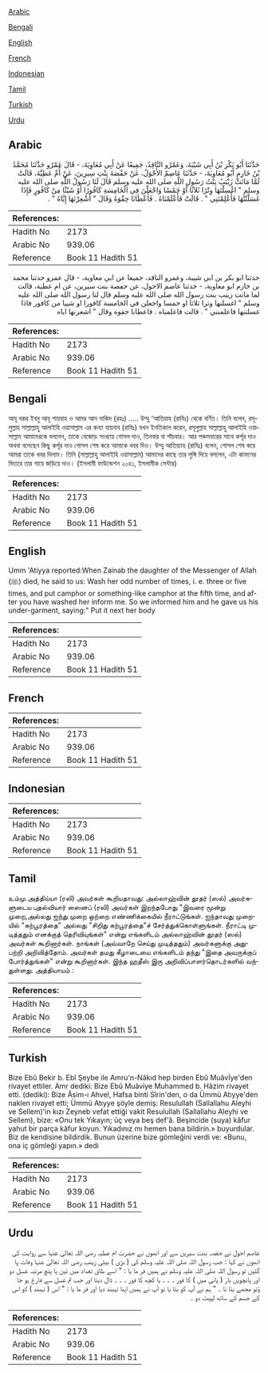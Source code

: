 [Arabic](#arabic)

[Bengali](#bengali)

[English](#english)

[French](#french)

[Indonesian](#indonesian)

[Tamil](#tamil)

[Turkish](#turkish)

[Urdu](#urdu)

## Arabic


<div dir="rtl" lang="ar" style={{fontSize:'larger',backgroundColor:'#f8f9fa',padding:20}}>
حَدَّثَنَا أَبُو بَكْرِ بْنُ أَبِي شَيْبَةَ، وَعَمْرٌو النَّاقِدُ، جَمِيعًا عَنْ أَبِي مُعَاوِيَةَ، - قَالَ عَمْرٌو حَدَّثَنَا مُحَمَّدُ بْنُ خَازِمٍ أَبُو مُعَاوِيَةَ، - حَدَّثَنَا عَاصِمٌ الأَحْوَلُ، عَنْ حَفْصَةَ بِنْتِ سِيرِينَ، عَنْ أُمِّ عَطِيَّةَ، قَالَتْ لَمَّا مَاتَتْ زَيْنَبُ بِنْتُ رَسُولِ اللَّهِ صلى الله عليه وسلم قَالَ لَنَا رَسُولُ اللَّهِ صلى الله عليه وسلم ‏"‏ اغْسِلْنَهَا وِتْرًا ثَلاَثًا أَوْ خَمْسًا وَاجْعَلْنَ فِي الْخَامِسَةِ كَافُورًا أَوْ شَيْئًا مِنْ كَافُورٍ فَإِذَا غَسَلْتُنَّهَا فَأَعْلِمْنَنِي ‏"‏ ‏.‏ قَالَتْ فَأَعْلَمْنَاهُ ‏.‏ فَأَعْطَانَا حِقْوَهُ وَقَالَ ‏"‏ أَشْعِرْنَهَا إِيَّاهُ ‏"‏ ‏.‏
</div>
<div style={{backgroundColor:'#f8f9fa',padding:20, marginBottom: 10}}><table> <thead> <tr> <th>References:</th> <th></th> </tr> </thead> <tbody><tr><td>Hadith No</td><td>2173</td></tr><tr><td>Arabic No</td><td>939.06</td></tr><tr><td>Reference</td><td>Book 11 Hadith 51</td></tr></tbody></table></div>


<div dir="rtl" lang="ar" style={{fontSize:'larger',backgroundColor:'#f8f9fa',padding:20}}>
حدثنا ابو بكر بن ابي شيبة، وعمرو الناقد، جميعا عن ابي معاوية، - قال عمرو حدثنا محمد بن خازم ابو معاوية، - حدثنا عاصم الاحول، عن حفصة بنت سيرين، عن ام عطية، قالت لما ماتت زينب بنت رسول الله صلى الله عليه وسلم قال لنا رسول الله صلى الله عليه وسلم " اغسلنها وترا ثلاثا او خمسا واجعلن في الخامسة كافورا او شييا من كافور فاذا غسلتنها فاعلمنني " . قالت فاعلمناه . فاعطانا حقوه وقال " اشعرنها اياه
</div>
<div style={{backgroundColor:'#f8f9fa',padding:20, marginBottom: 10}}><table> <thead> <tr> <th>References:</th> <th></th> </tr> </thead> <tbody><tr><td>Hadith No</td><td>2173</td></tr><tr><td>Arabic No</td><td>939.06</td></tr><tr><td>Reference</td><td>Book 11 Hadith 51</td></tr></tbody></table></div>

## Bengali


<div dir="ltr" lang="bn" style={{fontSize:'larger',backgroundColor:'#f8f9fa',padding:20}}>
আবূ বকর ইবনু আবূ শায়বাহ ও আমর আন নাকিদ (রহঃ) ..... উম্মু 'আতিয়াহ (রাযিঃ) থেকে বর্ণিত। তিনি বলেন, রসূলুল্লাহ সাল্লাল্লাহু আলাইহি ওয়াসাল্লাম এর কন্যা যায়নাব (রাযিঃ) যখন ইনতিকাল করেন, রসূলুল্লাহ সাল্লাল্লাহু আলাইহি ওয়াসাল্লাম আমাদেরকে বললেন, তাকে বেজোড় সংখ্যায় গোসল দাও, তিনবার বা পাঁচবার। আর পঞ্চমবারের সাথে কর্পূর দাও অথবা বলেছেন কিছু কর্পূর দাও গোসল শেষ করে আমাকে খবর দিও। উম্মু আতিয়্যাহ (রাযিঃ) বলেন, গোসল শেষ করে আমরা তাকে খবর দিলাম। তিনি (সাল্লাল্লাহু আলাইহি ওয়াসাল্লাম) আমাদের কাছে তার লুঙ্গি দিয়ে বললেন, এটা কাফনের ভিতরে তার গায়ে জড়িয়ে দাও। (ইসলামী ফাউন্ডেশন ২০৪১, ইসলামীক সেন্টার)
</div>
<div style={{backgroundColor:'#f8f9fa',padding:20, marginBottom: 10}}><table> <thead> <tr> <th>References:</th> <th></th> </tr> </thead> <tbody><tr><td>Hadith No</td><td>2173</td></tr><tr><td>Arabic No</td><td>939.06</td></tr><tr><td>Reference</td><td>Book 11 Hadith 51</td></tr></tbody></table></div>

## English


<div dir="ltr" lang="en" style={{fontSize:'larger',backgroundColor:'#f8f9fa',padding:20}}>
Umm 'Atiyya reported:When Zainab the daughter of the Messenger of Allah (ﷺ) died, he said to us: Wash her odd number of times, i. e. three or five times, and put camphor or something-like camphor at the fifth time, and after you have washed her inform me. So we informed him and he gave us his under-garment, saying:" Put it next her body
</div>
<div style={{backgroundColor:'#f8f9fa',padding:20, marginBottom: 10}}><table> <thead> <tr> <th>References:</th> <th></th> </tr> </thead> <tbody><tr><td>Hadith No</td><td>2173</td></tr><tr><td>Arabic No</td><td>939.06</td></tr><tr><td>Reference</td><td>Book 11 Hadith 51</td></tr></tbody></table></div>

## French


<div dir="ltr" lang="fr" style={{fontSize:'larger',backgroundColor:'#f8f9fa',padding:20}}>

</div>
<div style={{backgroundColor:'#f8f9fa',padding:20, marginBottom: 10}}><table> <thead> <tr> <th>References:</th> <th></th> </tr> </thead> <tbody><tr><td>Hadith No</td><td>2173</td></tr><tr><td>Arabic No</td><td>939.06</td></tr><tr><td>Reference</td><td>Book 11 Hadith 51</td></tr></tbody></table></div>

## Indonesian


<div dir="ltr" lang="id" style={{fontSize:'larger',backgroundColor:'#f8f9fa',padding:20}}>

</div>
<div style={{backgroundColor:'#f8f9fa',padding:20, marginBottom: 10}}><table> <thead> <tr> <th>References:</th> <th></th> </tr> </thead> <tbody><tr><td>Hadith No</td><td>2173</td></tr><tr><td>Arabic No</td><td>939.06</td></tr><tr><td>Reference</td><td>Book 11 Hadith 51</td></tr></tbody></table></div>

## Tamil


<div dir="ltr" lang="ta" style={{fontSize:'larger',backgroundColor:'#f8f9fa',padding:20}}>
உம்மு அத்திய்யா (ரலி) அவர்கள் கூறியதாவது: அல்லாஹ்வின் தூதர் (ஸல்) அவர்களுடைய புதல்வியார் ஸைனப் (ரலி) அவர்கள் இறந்தபோது "இவரை மூன்று முறை,அல்லது ஐந்து முறை ஒற்றை எண்ணிக்கையில் நீராட்டுங்கள். ஐந்தாவது முறையில் "கற்பூரத்தை" அல்லது "சிறிது கற்பூரத்தை"ச் சேர்த்துக்கொள்ளுங்கள். நீராட்டி முடித்ததும் எனக்குத் தெரிவியுங்கள்" என்று எங்களிடம் அல்லாஹ்வின் தூதர் (ஸல்) அவர்கள் கூறினார்கள். நாங்கள் (அவ்வாறே செய்து முடித்ததும்) அவர்களுக்கு அதுபற்றி அறிவித்தோம். அவர்கள் தமது கீழாடையை எங்களிடம் தந்து "இதை அவருக்குப் போர்த்துங்கள்" என்று கூறினார்கள். இந்த ஹதீஸ் இரு அறிவிப்பாளர்தொடர்களில் வந்துள்ளது. அத்தியாயம் :
</div>
<div style={{backgroundColor:'#f8f9fa',padding:20, marginBottom: 10}}><table> <thead> <tr> <th>References:</th> <th></th> </tr> </thead> <tbody><tr><td>Hadith No</td><td>2173</td></tr><tr><td>Arabic No</td><td>939.06</td></tr><tr><td>Reference</td><td>Book 11 Hadith 51</td></tr></tbody></table></div>

## Turkish


<div dir="ltr" lang="tr" style={{fontSize:'larger',backgroundColor:'#f8f9fa',padding:20}}>
Bize Ebû Bekir b. Ebî Şeybe ile Amru'n-Nâkıd hep birden Ebû Muâvİye'den rivayet ettiler. Amr dediki: Bize Ebû Muâviye Muhammed b. Hâzim rivayet etti. (dediki): Bize Âsim-ı Ahvel, Hafsa binti Sîrin'den, o da Ümmü Atıyye'den naklen rivayet etti; Ümmü Atıyye şöyle demiş: Resulullah (Sallallahu Aleyhi ve Sellem)'in kızı Zeyneb vefat ettiği vakit Resulullah (Sallallahu Aleyhi ve Sellem), bize: «Onu tek Yıkayın; üç veya beş def'â. Beşincide (suya) kâfur yahut bir parça kâfur koyun. Yıkadınız mı hemen bana bildirin.» buyurdular. Biz de kendisine bildirdik. Bunun üzerine bize gömleğini verdi ve: «Bunu, ona iç gömleği yapın.» dedi
</div>
<div style={{backgroundColor:'#f8f9fa',padding:20, marginBottom: 10}}><table> <thead> <tr> <th>References:</th> <th></th> </tr> </thead> <tbody><tr><td>Hadith No</td><td>2173</td></tr><tr><td>Arabic No</td><td>939.06</td></tr><tr><td>Reference</td><td>Book 11 Hadith 51</td></tr></tbody></table></div>

## Urdu


<div dir="rtl" lang="ur" style={{fontSize:'larger',backgroundColor:'#f8f9fa',padding:20}}>
عاصم احول نے حفصہ بنت سیرین سے اور انھوں نے حضرت ام عطیہ رضی اللہ تعالیٰ عنہا سے روایت کی انھوں نے کہا : جب رسول اللہ صلی اللہ علیہ وسلم کی ( بڑی ) بیٹی زینب رضی اللہ تعالیٰ عنہا وفات پا گئیں تو رسول اللہ صلی اللہ علیہ وسلم نے ہمیں فر ما یا : " اسے طاق تعداد میں تین یا پنچ مرتبہ غسل دو اور پانچویں بار ( پانی میں ) کا فور ۔ ۔ ۔ یا کچھ کا فور ۔ ۔ ۔ ڈال دینا اور جب تم غسل سے فارغ ہو جا ؤتو مجھے بتا نا ۔ " ہم نے آپ کو بتا یا تو آپ نے ہمیں اپنا تہبند دیا اور فر ما یا : " اس ( تہبند ) کو اس کے جسم کے ساتھ لپیٹ دو ۔
</div>
<div style={{backgroundColor:'#f8f9fa',padding:20, marginBottom: 10}}><table> <thead> <tr> <th>References:</th> <th></th> </tr> </thead> <tbody><tr><td>Hadith No</td><td>2173</td></tr><tr><td>Arabic No</td><td>939.06</td></tr><tr><td>Reference</td><td>Book 11 Hadith 51</td></tr></tbody></table></div>